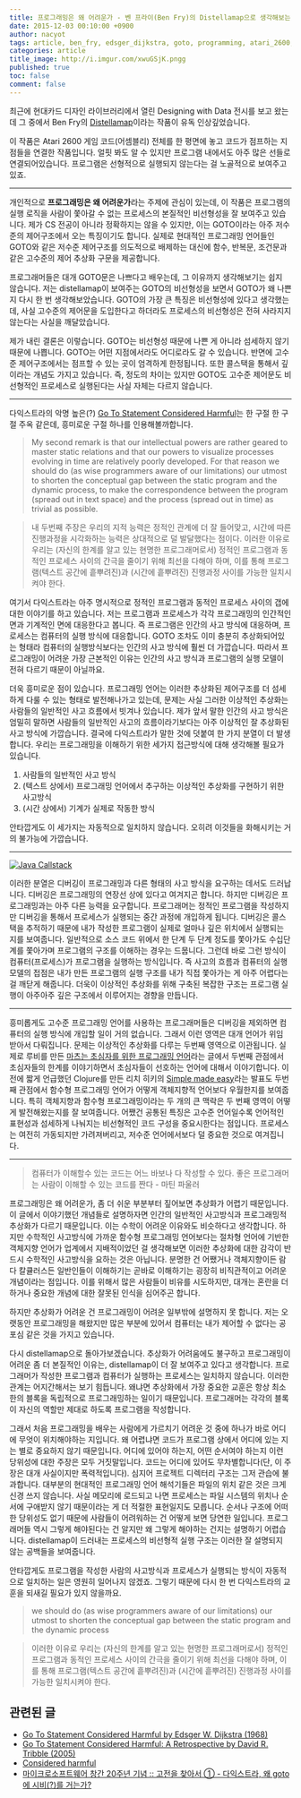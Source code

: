 ```yaml
---
title: 프로그래밍은 왜 어려운가 - 벤 프라이(Ben Fry)의 Distellamap으로 생각해보는 다익스트라의 'GOTO문은 해롭다(Go To Statement Considered Harmful)' 
date: 2015-12-03 00:10:00 +0900
author: nacyot
tags: article, ben_fry, edsger_dijkstra, goto, programming, atari_2600, abstraction, visualization, human, computer, program, process
categories: article
title_image: http://i.imgur.com/xwuGSjK.pngg
published: true
toc: false
comment: false
---
```


최근에 현대카드 디자인 라이브러리에서 열린 Designing with Data 전시를 보고 왔는데 그 중에서 Ben Fry의 [Distellamap](http://benfry.com/distellamap/)이라는 작품이 유독 인상깊었습니다.

이 작품은 Atari 2600 게임 코드(어셈블리) 전체를 한 평면에 놓고 코드가 점프하는 지점들을 연결한 작품입니다. 얼핏 봐도 알 수 있지만 프로그램 내에서도 아주 많은 선들로 연결되어있습니다. 프로그램은 선형적으로 실행되지 않는다는 걸 노골적으로 보여주고 있죠.

<!--more-->

---

개인적으로 **프로그래밍은 왜 어려운가**라는 주제에 관심이 있는데, 이 작품은 프로그램의 실행 로직을 사람이 쫓아갈 수 없는 프로세스의 본질적인 비선형성을 잘 보여주고 있습니다. 제가 CS 전공이 아니라 정확하지는 않을 수 있지만, 이는 GOTO이라는 아주 저수준의 제어구조에서 오는 특징이기도 합니다. 실제로 현대적인 프로그래밍 언어들인 GOTO와 같은 저수준 제어구조를 의도적으로 배제하는 대신에 함수, 반복문, 조건문과 같은 고수준의 제어 추상화 구문을 제공합니다.

프로그래머들은 대개 GOTO문은 나쁘다고 배우는데, 그 이유까지 생각해보기는 쉽지 않습니다. 저는 distellamap이 보여주는 GOTO의 비선형성을 보면서 GOTO가 왜 나쁜지 다시 한 번 생각해보았습니다. GOTO의 가장 큰 특징은 비선형성에 있다고 생각했는데, 사실 고수준의 제어문을 도입한다고 하더라도 프로세스의 비선형성은 전혀 사라지지 않는다는 사실을 깨달았습니다.

제가 내린 결론은 이렇습니다. GOTO는 비선형성 때문에 나쁜 게 아니라 섬세하지 않기 때문에 나쁩니다. GOTO는 어떤 지점에서라도 어디로라도 갈 수 있습니다. 반면에 고수준 제어구조에서는 점프할 수 있는 곳이 엄격하게 한정됩니다. 또한 콜스택을 통해서 깊이라는 개념도 가지고 있습니다. 즉, 정도의 차이는 있지만 GOTO도 고수준 제어문도 비선형적인 프로세스로 실행된다는 사실 자체는 다르지 않습니다.

---

다익스트라의 악명 높은(?) [Go To Statement Considered Harmful][goto_harmful]는 한 구절 한 구절 주옥 같은데, 흥미로운 구절 하나를 인용해볼까합니다.

[goto_harmful]: http://www.u.arizona.edu/~rubinson/copyright_violations/Go_To_Considered_Harmful.html

> My second remark is that our intellectual powers are rather geared to master static relations and that our powers to visualize processes evolving in time are relatively poorly developed. For that reason we should do (as wise programmers aware of our limitations) our utmost to shorten the conceptual gap between the static program and the dynamic process, to make the correspondence between the program (spread out in text space) and the process (spread out in time) as trivial as possible.

> 내 두번째 주장은 우리의 지적 능력은 정적인 관계에 더 잘 들어맞고, 시간에 따른 진행과정을 시각화하는 능력은 상대적으로 덜 발달했다는 점이다. 이러한 이유로 우리는 (자신의 한계를 알고 있는 현명한 프로그래머로서) 정적인 프로그램과 동적인 프로세스 사이의 간극을 줄이기 위해 최선을 다해야 하며, 이를 통해 프로그램(텍스트 공간에 흩뿌려진)과 (시간에 흩뿌려진) 진행과정 사이를 가능한 일치시켜야 한다.

여기서 다익스트라는 아주 명시적으로 정적인 프로그램과 동적인 프로세스 사이의 갭에 대한 이야기를 하고 있습니다. 저는 프로그램과 프로세스가 각각 프로그래밍의 인간적인 면과 기계적인 면에 대응한다고 봅니다. 즉 프로그램은 인간의 사고 방식에 대응하며, 프로세스는 컴퓨터의 실행 방식에 대응합니다. GOTO 조차도 이미 충분히 추상화되어있는 형태라 컴퓨터의 실행방식보다는 인간의 사고 방식에 훨씬 더 가깝습니다. 따라서 프로그래밍이 어려운 가장 근본적인 이유는 인간의 사고 방식과 프로그램의 실행 모델이 전혀 다르기 때문이 아닐까요.

더욱 흥미로운 점이 있습니다. 프로그래밍 언어는 이러한 추상화된 제어구조를 더 섬세하게 다룰 수 있는 형태로 발전해나가고 있는데, 문제는 사실 그러한 이상적인 추상화는 사람들의 일반적인 사고 흐름에서 빗겨나 있습니다. 제가 앞서 말한 인간의 사고 방식은 엄밀히 말하면 사람들의 일반적인 사고의 흐름이라기보다는 아주 이상적인 잘 추상화된 사고 방식에 가깝습니다. 결국에 다익스트라가 말한 것에 덧붙여 한 가지 분열이 더 발생합니다. 우리는 프로그래밍을 이해하기 위한 세가지 접근방식에 대해 생각해볼 필요가 있습니다.

1. 사람들의 일반적인 사고 방식
2. (텍스트 상에서) 프로그래밍 언어에서 추구하는 이상적인 추상화를 구현하기 위한 사고방식
3. (시간 상에서) 기계가 실제로 작동한 방식

안타깝게도 이 세가지는 자동적으로 일치하지 않습니다. 오히려 이것들을 화해시키는 거의 불가능에 가깝습니다.

---

[![Java Callstack](http://i.imgur.com/g1ipwVA.png)](https://twitter.com/bombasstard/status/659870778410823680)

이러한 분열은 디버깅이 프로그래밍과 다른 형태의 사고 방식을 요구하는 데서도 드러납니다. 디버깅은 프로그래밍의 연장선 상에 있다고 여겨지곤 합니다. 하지만 디버깅은 프로그래밍과는 아주 다른 능력을 요구합니다. 프로그래머는 정적인 프로그램을 작성하지만 디버깅을 통해서 프로세스가 실행되는 중간 과정에 개입하게 됩니다. 디버깅은 콜스택을 추적하기 때문에 내가 작성한 프로그램이 실제로 얼마나 깊은 위치에서 실행되는 지를 보여줍니다. 일반적으로 소스 코드 위에서 한 단계 두 단계 정도를 쫓아가도 수십단계를 쫓아가며 프로그램의 구조를 이해하는 경우는 드뭅니다. 그런데 바로 그런 방식이 컴퓨터(프로세스)가 프로그램을 실행하는 방식입니다. 즉 사고의 흐름과 컴퓨터의 실행 모델의 접점은 내가 만든 프로그램의 실행 구조를 내가 직접 쫓아가는 게 아주 어렵다는 걸 깨닫게 해줍니다. 더욱이 이상적인 추상화를 위해 구축된 복잡한 구조는 프로그램 실행이 아주아주 깊은 구조에서 이루어지는 경향을 만듭니다.

---

흥미롭게도 고수준 프로그래밍 언어를 사용하는 프로그래머들은 디버깅을 제외하면 컴퓨터의 실행 방식에 개입할 일이 거의 없습니다. 그래서 이런 영역은 대개 언어가 위임 받아서 다뤄집니다. 문제는 이상적인 추상화를 다루는 두번째 영역으로 이관됩니다. 실제로 루비를 만든 [마츠는 초심자를 위한 프로그래밍 언어][beginner_programming]라는 글에서 두번째 관점에서 초심자들의 한계를 이야기하면서 초심자들이 선호하는 언어에 대해서 이야기합니다. 이전에 짧게 언급했던 Clojure를 만든 리치 히키의 [Simple made easy][simple_made_easy]라는 발표도 두번째 관점에서 함수형 프로그래밍 언어가 어떻게 객체지향적 언어보다 우월한지를 보여줍니다. 특히 객체지향과 함수형 프로그래밍이라는 두 개의 큰 맥락은 두 번째 영역이 어떻게 발전해왔는지를 잘 보여줍니다. 어쨌건 공통된 특징은 고수준 언어일수록 언어적인 표현성과 섬세하게 나눠지는 비선형적인 코드 구성을 중요시한다는 점입니다. 프로세스는 여전히 가동되지만 가려져버리고, 저수준 언어에서보다 덜 중요한 것으로 여겨집니다.

[simple_made_easy]: http://www.slideshare.net/evandrix/simple-made-easy
[beginner_programming]: http://wiki.nacyot.com/documents/programming_language_for_beginner/

---

> 컴퓨터가 이해할수 있는 코드는 어느 바보나 다 작성할 수 있다. 좋은 프로그래머는 사람이 이해할 수 있는 코드를 짠다 - 마틴 파울러

프로그래밍은 왜 어려운가, 좀 더 쉬운 부분부터 짚어보면 추상화가 어렵기 때문입니다. 이 글에서 이야기했던 개념들로 설명하자면 인간의 일반적인 사고방식과 프로그래밍적 추상화가 다르기 때문입니다. 이는 수학이 어려운 이유와도 비슷하다고 생각합니다. 하지만 수학적인 사고방식에 가까운 함수형 프로그래밍 언어보다는 절차형 언어에 기반한 객체지향 언어가 업계에서 지배적이었던 걸 생각해보면 이러한 추상화에 대한 감각이 반드시 수학적인 사고방식을 요하는 것은 아닙니다. 분명한 건 어쨌거나 객체지향이든 람다 칼큘러스든 일반인들이 이해하기는 곧바로 이해하기는 굉장히 비직관적이고 어려운 개념이라는 점입니다. 이를 위해서 많은 사람들이 비유를 시도하지만, 대개는 혼란을 더하거나 중요한 개념에 대한 잘못된 인식을 심어주곤 합니다.

하지만 추상화가 어려운 건 프로그래밍이 어려운 일부밖에 설명하지 못 합니다. 저는 오랫동안 프로그래밍을 해왔지만 많은 부분에 있어서 컴퓨터는 내가 제어할 수 없다는 공포심 같은 것을 가지고 있습니다.

다시 distellamap으로 돌아가보겠습니다. 추상화가 어려움에도 불구하고 프로그래밍이 어려운 좀 더 본질적인 이유는, distellamap이 더 잘 보여주고 있다고 생각합니다. 프로그래머가 작성한 프로그램과 컴퓨터가 실행하는 프로세스는 일치하지 않습니다. 이러한 관계는 어지간해서는 보기 힘듭니다. 왜냐면 추상화에서 가장 중요한 교훈은 항상 최소한의 블록을 독립적으로 프로그래밍하는 일이기 때문입니다. 프로그래머는 각각의 블록이 자신의 역할만 제대로 하도록 프로그램을 작성합니다.

그래서 처음 프로그래밍을 배우는 사람에게 가르치기 어려운 것 중에 하나가 바로 어디에 무엇이 위치해야하는 지입니다. 왜 어렵냐면 코드가 프로그램 상에서 어디에 있는 지는 별로 중요하지 않기 때문입니다. 어디에 있어야 하는지, 어떤 순서여야 하는지 이런 당위성에 대한 주장은 모두 거짓말입니다. 코드는 어디에 있어도 무차별합니다(단, 이 주장은 대개 사실이지만 폭력적입니다). 심지어 프로젝트 디렉터리 구조는 그저 관습에 불과합니다. 대부분의 현대적인 프로그래밍 언어 해석기들은 파일의 위치 같은 것은 크게 신경 쓰지 않습니다. 사실 메모리에 로드되고 나면 프로세스는 파일 시스템의 위치나 순서에 구애받지 않기 때문이라는 게 더 적절한 표현일지도 모릅니다. 순서나 구조에 어떠한 당위성도 없기 때문에 사람들이 어려워하는 건 어떻게 보면 당연한 일입니다. 프로그래머들 역시 그렇게 해야된다는 건 알지만 왜 그렇게 해야하는 건지는 설명하기 어렵습니다. distellamap이 드러내는 프로세스의 비선형적 실행 구조는 이러한 잘 설명되지 않는 공백들을 보여줍니다.

안타깝게도 프로그램을 작성한 사람의 사고방식과 프로세스가 실행되는 방식이 자동적으로 일치하는 일은 영원히 일어나지 않겠죠. 그렇기 때문에 다시 한 번 다익스트라의 교훈을 되새길 필요가 있지 않을까요.

> we should do (as wise programmers aware of our limitations) our utmost to shorten the conceptual gap between the static program and the dynamic process

> 이러한 이유로 우리는 (자신의 한계를 알고 있는 현명한 프로그래머로서) 정적인 프로그램과 동적인 프로세스 사이의 간극을 줄이기 위해 최선을 다해야 하며, 이를 통해 프로그램(텍스트 공간에 흩뿌려진)과 (시간에 흩뿌려진) 진행과정 사이를 가능한 일치시켜야 한다.

## 관련된 글

* [Go To Statement Considered Harmful by Edsger W. Dijkstra (1968)][goto_original]
* [Go To Statement Considered Harmful:
A Retrospective by David R. Tribble (2005)][goto_retro]
* [Considered harmful][conharm] 
* [마이크로소프트웨어 창간 20주년 기념 :: 고전을 찾아서 ①  - 다익스트라, 왜 goto에 시비(?)를 거는가? ][maso]

[goto_original]: http://www.u.arizona.edu/~rubinson/copyright_violations/Go_To_Considered_Harmful.html
[goto_retro]: http://david.tribble.com/text/goto.html
[maso]:http://www.phpschool.com/gnuboard4/bbs/board.php?bo_table=old_talkbox&wr_id=289198
[conharm]: https://en.wikipedia.org/wiki/Considered_harmful
